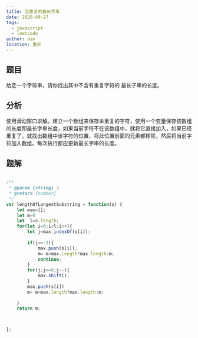 ```yaml
---
title: 无重复的最长字串
date: 2020-09-27
tags: 
  - javascript
  - leetcode
author: dan
location: 重庆  
---
```


## 题目

给定一个字符串，请你找出其中不含有重复字符的 最长子串的长度。

## 分析

使用滑动窗口求解。建立一个数组来保存未重复的字符，使用一个变量保存该数组的长度即最长字串长度，如果当前字符不在该数组中，就将它直接加入，如果已经重复了，就找出数组中该字符的位置，将此位置前面的元素都移除，然后将当前字符加入数组。每次执行都应更新最长字串的长度。

## 题解
```javascript

/**
 * @param {string} s
 * @return {number}
 */
var lengthOfLongestSubstring = function(s) {
    let max=[];
    let m=0
    let  l=s.length;
    for(let i=0;i<l;i++){
        let j=max.indexOf(s[i]);
        
        if(j==-1){
            max.push(s[i]);
            m= m<max.length?max.length:m;
            continue;
        }
        for(j;j>=0;j--){
            max.shift();
        }
        max.push(s[i])
        m= m<max.length?max.length:m;
        
    }
    return m;



};

```